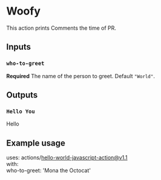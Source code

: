 # Woofy

This action prints Comments the time of PR.

## Inputs

### `who-to-greet`

**Required** The name of the person to greet. Default `"World"`.

## Outputs

### `Hello You`

Hello <who-to-greet>

## Example usage

uses: actions/hello-world-javascript-action@v1.1   
with:  
   who-to-greet: 'Mona the Octocat'
